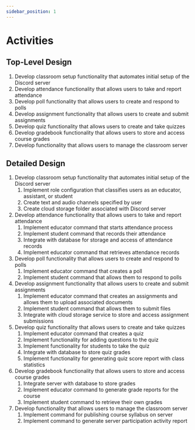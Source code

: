 ```yaml
---
sidebar_position: 1
---
```


# Activities

## Top-Level Design

1. Develop classroom setup functionality that automates initial setup of the Discord server
2. Develop attendance functionality that allows users to take and report attendance
3. Develop poll functionality that allows users to create and respond to polls
4. Develop assignment functionality that allows users to create and submit assignments
5. Develop quiz functionality that allows users to create and take quizzes
7. Develop gradebook functionality that allows users to store and access course grades
8. Develop functionality that allows users to manage the classroom server

## Detailed Design

1. Develop classroom setup functionality that automates initial setup of the Discord server
    1. Implement role configuration that classifies users as an educator, assistant, or student
    2. Create text and audio channels specified by user
    3. Create cloud storage folder associated with Discord server   
2. Develop attendance functionality that allows users to take and report attendance
    1. Implement educator command that starts attendance process
    2. Implement student command that records their attendance
    3. Integrate with database for storage and access of attendance records
    4. Implement educator command that retrieves attendance records
3. Develop poll functionality that allows users to create and respond to polls
    1. Implement educator command that creates a poll
    2. Implement student command that allows them to respond to polls
4. Develop assignment functionality that allows users to create and submit assignments
    1. Implement educator command that creates an assignments and allows them to upload associated documents
    2. Implement student command that allows them to submit files
    3. Integrate with cloud storage service to store and access assignment submissions
5. Develop quiz functionality that allows users to create and take quizzes
    1. Implement educator command that creates a quiz
    2. Implement functionality for adding questions to the quiz
    3. Implement functionality for students to take the quiz
    4. Integrate with database to store quiz grades
    5. Implement functionality for generating quiz score report with class statistics
6. Develop gradebook functionality that allows users to store and access course grades
    1. Integrate server with database to store grades
    2. Implement educator command to generate grade reports for the course
    3. Implement student command to retrieve their own grades
7. Develop functionality that allows users to manage the classroom server
    1. Implement command for publishing course syllabus on server
    2. Implement command to generate server participation activity report
